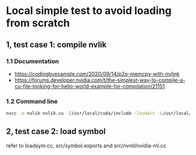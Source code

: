 # Local simple test to avoid loading from scratch

## 1, test case 1: compile nvlik

### 1.1 Documentation

* <https://codingbyexample.com/2020/09/14/p2p-memcpy-with-nvlink>
* <https://forums.developer.nvidia.com/t/the-simplest-way-to-compile-a-cu-file-looking-for-hello-world-example-for-compilation/21151>

### 1.2 Command line

```bash
nvcc -o nvlik nvlik.cu -I/usr/local/cuda/include -lcudart -L/usr/local/cuda/lib
```

## 2, test case 2: load symbol

refer to loadsym.cc, src/symbol.exports and src/nvml/nvidia-ml.cc
